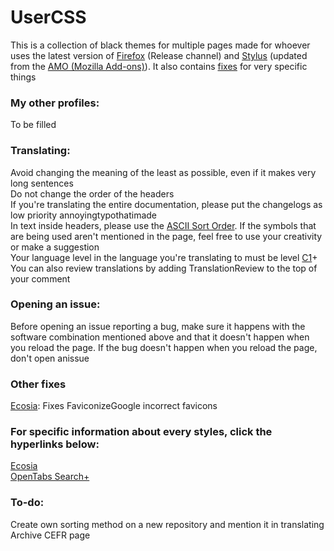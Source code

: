 # UserCSS
This is a collection of black themes for multiple pages made for whoever uses the latest version of [Firefox](https://www.mozilla.org/firefox/download/thanks/) (Release channel) and [Stylus](https://addons.mozilla.org/en-GB/firefox/addon/styl-us/) (updated from the [AMO (Mozilla Add-ons)](https://addons.mozilla.org/en-GB/firefox/)). It also contains [fixes](#fixes) for very specific things

### My other profiles:
To be filled

### Translating:
Avoid changing the meaning of the least as possible, even if it makes very long sentences<br>
Do not change the order of the headers<br>
If you're translating the entire documentation, please put the changelogs as low priority annoyingtypothatimade<br>
In text inside headers, please use the [ASCII Sort Order](https://support.ecisolutions.com/doc-ddms/help/reportsmenu/ascii_sort_order_chart.htm). If the symbols that are being used aren't mentioned in the page, feel free to use your creativity or make a suggestion<br>
Your language level in the language you're translating to must be level [C1](https://en.wikipedia.org/wiki/Common_European_Framework_of_Reference_for_Languages)+<br>
You can also review translations by adding TranslationReview to the top of your comment<br>

### Opening an issue:
Before opening an issue reporting a bug, make sure it happens with the software combination mentioned above and that it doesn't happen when you reload the page. If the bug doesn't happen when you reload the page, don't open anissue

### <a name="fixes"></a>Other fixes
[Ecosia](https://github.com/Gersonzao/UserCSS/tree/main/Ecosia.css.elements): Fixes FaviconizeGoogle incorrect favicons 

### For specific information about every styles, click the hyperlinks below:
[Ecosia](https://github.com/Gersonzao/UserCSS/tree/main/Ecosia.css.elements)<br>
[OpenTabs Search+](https://github.com/Gersonzao/UserCSS/tree/main/OpenTabs%20Search%2B.elements)

### To-do:
Create own sorting method on a new repository and mention it in translating<br>
Archive CEFR page
